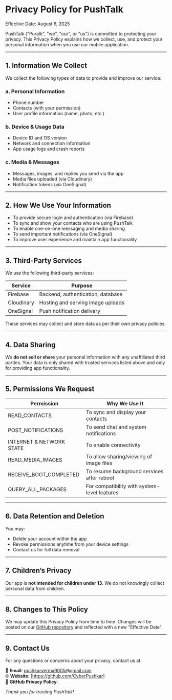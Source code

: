 # Privacy Policy for PushTalk  

Effective Date: August 6, 2025

PushTalk ("Puralk", "we", "our", or "us") is committed to protecting your privacy. This Privacy Policy explains how we collect, use, and protect your personal information when you use our mobile application.

---

## 1. Information We Collect

We collect the following types of data to provide and improve our service:

### a. Personal Information
- Phone number
- Contacts (with your permission)
- User profile information (name, photo, etc.)

### b. Device & Usage Data
- Device ID and OS version
- Network and connection information
- App usage logs and crash reports

### c. Media & Messages
- Messages, images, and replies you send via the app
- Media files uploaded (via Cloudinary)
- Notification tokens (via OneSignal)

---

## 2. How We Use Your Information

- To provide secure login and authentication (via Firebase)
- To sync and show your contacts who are using PushTalk
- To enable one-on-one messaging and media sharing
- To send important notifications (via OneSignal)
- To improve user experience and maintain app functionality

---

## 3. Third-Party Services

We use the following third-party services:

| Service     | Purpose                            |
|-------------|-------------------------------------|
| Firebase    | Backend, authentication, database   |
| Cloudinary  | Hosting and serving image uploads   |
| OneSignal   | Push notification delivery          |

These services may collect and store data as per their own privacy policies.

---

## 4. Data Sharing

We **do not sell or share** your personal information with any unaffiliated third parties. Your data is only shared with trusted services listed above and only for providing app functionality.

---

## 5. Permissions We Request

| Permission               | Why We Use It                                 |
|--------------------------|-----------------------------------------------|
| READ_CONTACTS            | To sync and display your contacts              |
| POST_NOTIFICATIONS       | To send chat and system notifications          |
| INTERNET & NETWORK STATE | To enable connectivity                         |
| READ_MEDIA_IMAGES        | To allow sharing/viewing of image files        |
| RECEIVE_BOOT_COMPLETED   | To resume background services after reboot     |
| QUERY_ALL_PACKAGES       | For compatibility with system-level features   |

---

## 6. Data Retention and Deletion

You may:
- Delete your account within the app
- Revoke permissions anytime from your device settings
- Contact us for full data removal

---

## 7. Children’s Privacy

Our app is **not intended for children under 13**. We do not knowingly collect personal data from children.

---

## 8. Changes to This Policy

We may update this Privacy Policy from time to time. Changes will be posted on our [GitHub repository](https://github.com/CyberPushkar/PushTalk_privacy_policy) and reflected with a new "Effective Date".

---

## 9. Contact Us

For any questions or concerns about your privacy, contact us at:

📧 **Email**: pushkarverma9005@gmail.com  
🌐 **Website**: [https://github.com/CyberPushkar]  
📄 **GitHub Privacy Policy**: 


*Thank you for trusting PushTalk!*
